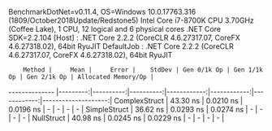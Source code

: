 
BenchmarkDotNet=v0.11.4, OS=Windows 10.0.17763.316 (1809/October2018Update/Redstone5)
Intel Core i7-8700K CPU 3.70GHz (Coffee Lake), 1 CPU, 12 logical and 6 physical cores
.NET Core SDK=2.2.104
  [Host]     : .NET Core 2.2.2 (CoreCLR 4.6.27317.07, CoreFX 4.6.27318.02), 64bit RyuJIT
  DefaultJob : .NET Core 2.2.2 (CoreCLR 4.6.27317.07, CoreFX 4.6.27318.02), 64bit RyuJIT


        Method |     Mean |     Error |    StdDev | Gen 0/1k Op | Gen 1/1k Op | Gen 2/1k Op | Allocated Memory/Op |
-------------- |---------:|----------:|----------:|------------:|------------:|------------:|--------------------:|
 ComplexStruct | 43.30 ns | 0.0210 ns | 0.0196 ns |           - |           - |           - |                   - |
  SimpleStruct | 36.62 ns | 0.0293 ns | 0.0274 ns |           - |           - |           - |                   - |
    NullStruct | 40.98 ns | 0.0245 ns | 0.0229 ns |           - |           - |           - |                   - |

